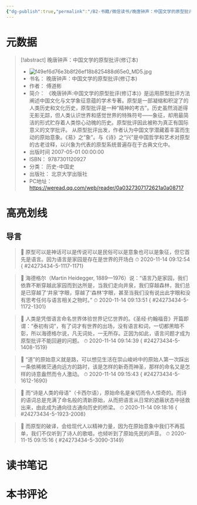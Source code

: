 ```yaml
---
{"dg-publish":true,"permalink":"/B2-书籍/微信读书/晚唐钟声：中国文学的原型批评(修订本)/"}
---
```


# 元数据
> [!abstract] 晚唐钟声：中国文学的原型批评(修订本)
> - ![f49ef6d76e3b8f26ef18b825488d65e0_MD5.jpg](/img/user/images/f49ef6d76e3b8f26ef18b825488d65e0_MD5.jpg)
> - 书名： 晚唐钟声：中国文学的原型批评(修订本)
> - 作者： 傅道彬
> - 简介： 《晚唐钟声:中国文学的原型批评(修订本)》是运用原型批评方法阐述中国文化与文学象征意蕴的学术专著。原型是一部凝缩和积淀了的人类历史和文化历史，原型批评是一种“精神的考古”。历史虽然消逝得无影无踪，但人类认识世界和感觉世界的特殊符号——象征，却用最简洁的形式贮存着人类惊心动魄的历史。原型批评因此被称为真正有国际意义的文学批评。 从原型批评出发，作者认为中国文学潜藏着丰富而生动的原始意象。《易》之“象”。与《诗》之“兴”是中国哲学和艺术对原型的古老诠释，以兴象为代表的原型系统普遍存在于古典文化中。
> - 出版时间 2007-05-01 00:00:00
> - ISBN： 9787301120927
> - 分类： 历史-中国史
> - 出版社： 北京大学出版社
> - PC地址：https://weread.qq.com/web/reader/0a0327307172621a0a08717

# 高亮划线

## 导言

> 📌 原型可以是神话可以是传说可以是民俗可以是意象也可以是象征，但它首先是语言。因为语言是家园是存在是世界的开场白 
> ⏱ 2020-11-14 09:12:54
{ #24273434-5-1117-1171}


> 📌 海德格尔（Martin Heidegger, 1889—1976）说：“语言乃是家园，我们依靠不断穿越此家园而到达所是，当我们走向井泉，我们穿越森林，我们总是已穿越了‘井泉’字眼，穿越了‘森林’字眼，甚至当我们没有说出此字眼和没有思考任何与语言相关之物时。” 
> ⏱ 2020-11-14 09:13:51
{ #24273434-5-1172-1301}


> 📌 人类是凭借语言命名世界体验世界记忆世界的。《圣经·约翰福音》开篇即谓：“泰初有词”，有了词才有世界的出场，没有语言和词，一切都黑暗不彰，所以海德格尔说，凡无词处，一无所存。正因为如此，语言问题才成为原型批评不能回避的问题。 
> ⏱ 2020-11-14 09:14:39
{ #24273434-5-1408-1519}


> 📌 “道”的原始意义就是路，可以想见生活在崇山峻岭中的原始人第一次踩出一条依稀微茫通向远方的路时，该是怎样的新奇而神圣，那样的命名又是怎样的诗意盎然而令人激动。 
> ⏱ 2020-11-14 09:15:43
{ #24273434-5-1612-1690}


> 📌 而“诗是人类的母语”（卡西尔语），原始命名是亲切而令人惊奇的。而诗的语词总是充满了命名般的清新原始，从而把语言从日常的遮蔽状态中拯救出来，由此成为通向往古通向历史的桥梁。 
> ⏱ 2020-11-14 09:18:16
{ #24273434-5-1923-2008}


> 📌 而原型的破译，会给现代人以精神力量，因为在原始意象中我们不再孤单，我们不仅听到了诗人的歌唱，也倾听到了原始先民的声音。 
> ⏱ 2020-11-15 09:15:16
{ #24273434-5-3090-3149}


# 读书笔记

# 本书评论
